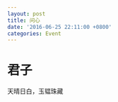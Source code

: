 ```yaml
---
layout: post
title: 问心
date: '2016-06-25 22:11:00 +0800'
categories: Event
---
```


# 君子

天晴日白，玉韫珠藏
